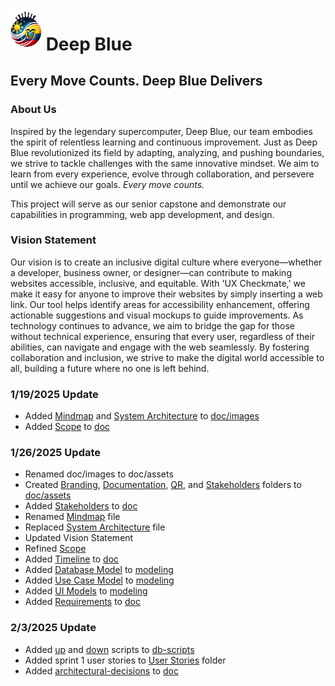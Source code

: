 # <img src="doc\assets\branding\logo.png" alt="Deep Blue Logo" width="50"> Deep Blue
## Every Move Counts. Deep Blue Delivers
### About Us

Inspired by the legendary supercomputer, Deep Blue, our team embodies the spirit of relentless learning and continuous improvement. Just as Deep Blue revolutionized its field by adapting, analyzing, and pushing boundaries, we strive to tackle challenges with the same innovative mindset. We aim to learn from every experience, evolve through collaboration, and persevere until we achieve our goals. *Every move counts.*

This project will serve as our senior capstone and demonstrate our capabilities in programming, web app development, and design. 

### Vision Statement 

Our vision is to create an inclusive digital culture where everyone—whether a developer, business owner, or designer—can contribute to making websites accessible, inclusive, and equitable. With 'UX Checkmate,' we make it easy for anyone to improve their websites by simply inserting a web link. Our tool helps identify areas for accessibility enhancement, offering actionable suggestions and visual mockups to guide improvements. As technology continues to advance, we aim to bridge the gap for those without technical experience, ensuring that every user, regardless of their abilities, can navigate and engage with the web seamlessly. By fostering collaboration and inclusion, we strive to make the digital world accessible to all, building a future where no one is left behind.


### 1/19/2025 Update

- Added [Mindmap](doc/images/Ux_Accessibility_Checker.jpg) and [System Architecture](doc/images/architecture.svg) to [doc/images](doc/images)
- Added [Scope](doc/scope.md) to [doc](doc)

### 1/26/2025 Update

- Renamed doc/images to doc/assets
- Created [Branding](doc/assets/branding), [Documentation](doc/assets/documentation), [QR](doc/assets/qr), and [Stakeholders](doc/assets/stakeholders) folders to [doc/assets](doc/assets)
- Added [Stakeholders](doc/stakeholders-and-personas.md) to [doc](doc)
- Renamed [Mindmap](doc/assets/documentation/mindmap.jpg) file
- Replaced [System Architecture](doc/assets/documentation) file
- Updated Vision Statement
- Refined [Scope](doc/scope.md)
- Added [Timeline](doc/timeline.html) to [doc](doc)
- Added [Database Model](doc/assets/modeling/db-model.svg) to [modeling](doc/assets/modeling)
- Added [Use Case Model](doc/assets/modeling/use-case-model.png) to [modeling](doc/assets/modeling)
- Added [UI Models](doc/assets/modeling/ui-mockups/) to [modeling](doc/assets/modeling)
- Added [Requirements](doc/requirements.md) to [doc](doc)

### 2/3/2025 Update
- Added [up](doc/assets/db-scripts/up.sql) and [down](doc/assets/db-scripts/down.sql) scripts to [db-scripts](doc/assets/db-scripts)
- Added sprint 1 user stories to [User Stories](doc/user-stories) folder
- Added [architectural-decisions](doc/architectural-decisions.md) to [doc](doc)
